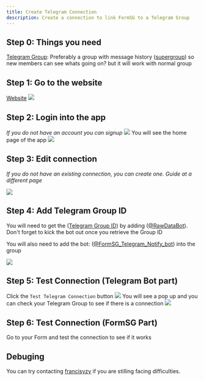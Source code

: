 ```yaml
---
title: Create Telegram Connection
description: Create a connection to link FormSG to a Telegram Group
---
```


## Step 0: Things you need

[Telegram Group](https://telegram.org/tour/groups): Preferably a group with message history ([supergroup](https://telegram.org/blog/supergroups)) so new members can see whats going on? but it will work with normal group

## Step 1: Go to the website

[Website](https://formsg-gsheet.herokuapp.com/)
![](/formsg-gsheet-guide/screenshots/connection-1-go-to-website.png)

## Step 2: Login into the app

_If you do not have an account you can signup_
![](/formsg-gsheet-guide/screenshots/connection-2-login.png)
You will see the home page of the app
![](/formsg-gsheet-guide/screenshots/connection-3-home-page.png)

## Step 3: Edit connection

_If you do not have an existing connection, you can create one. Guide at a different page_

![](/formsg-gsheet-guide/screenshots/telegram-1-edit-connection.png)

## Step 4: Add Telegram Group ID

You will need to get the ([Telegram Group ID](https://stackoverflow.com/a/46247058)) by adding ([@RawDataBot](https://t.me/raw_data_bot)). Don't forget to kick the bot out once you retrieve the Group ID

You will also need to add the bot: ([@FormSG_Telegram_Notify_bot](https://t.me/FormSG_Telegram_Notify_bot)) into the group

![](/formsg-gsheet-guide/screenshots/telegram-2-add-telegram-group.png)

## Step 5: Test Connection (Telegram Bot part)

Click the `Test Telegram Connection` button
![](/formsg-gsheet-guide/screenshots/telegram-3-test-connection.png)
You will see a pop up and you can check your Telegram Group to see if there is a connection
![](/formsg-gsheet-guide/screenshots/telegram-4-tested-connection.png)

## Step 6: Test Connection (FormSG Part)

Go to your Form and test the connection to see if it works

## Debuging

You can try contacting [francisyzy](https://t.me/francisyzy) if you are stilling facing difficulties.
